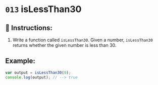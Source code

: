 # `013` isLessThan30

## 📝 Instructions: 

1. Write a function called `isLessThan30`. Given a number, `isLessThan30` returns whether the given number is less than 30.

## Example:

```Javascript
var output = isLessThan30(9);
console.log(output); // --> true
```